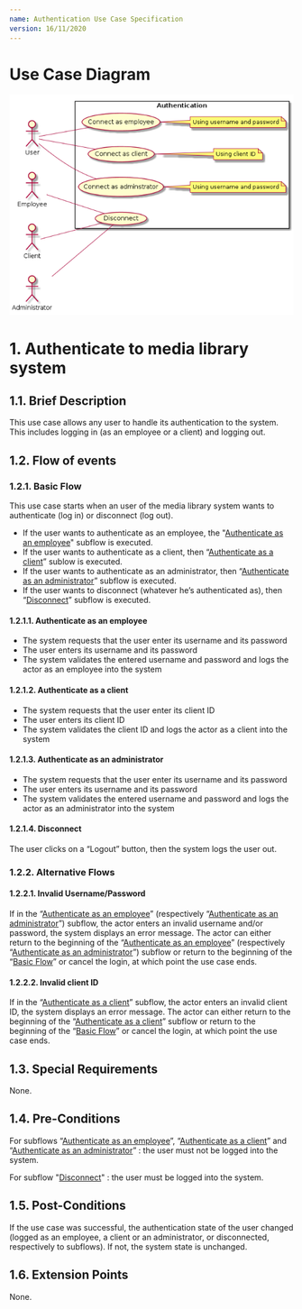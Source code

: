 ```yaml
---
name: Authentication Use Case Specification
version: 16/11/2020
---
```


# Use Case Diagram

![use case diagram](./auth.png)

# 1. Authenticate to media library system

## 1.1. Brief Description

This use case allows any user to handle its authentication to the system. This includes logging in (as an employee or a client) and logging out.

## 1.2. Flow of events

### 1.2.1. Basic Flow

This use case starts when an user of the media library system wants to authenticate (log in) or disconnect (log out).

* If the user wants to authenticate as an employee, the "[Authenticate as an employee](#1211-authenticate-as-an-employee)" subflow is executed.
* If the user wants to authenticate as a client, then “[Authenticate as a client](#1212-authenticate-as-a-client)” sublow is executed.
* If the user wants to authenticate as an administrator, then “[Authenticate as an administrator](#1213-authenticate-as-an-administrator)” subflow is executed.
* If the user wants to disconnect (whatever he’s authenticated as), then “[Disconnect](#1214-disconnect)” subflow is executed.

#### 1.2.1.1. Authenticate as an employee

* The system requests that the user enter its username and its password
* The user enters its username and its password
* The system validates the entered username and password and logs the actor as an employee into the system

#### 1.2.1.2. Authenticate as a client

* The system requests that the user enter its client ID
* The user enters its client ID
* The system validates the client ID and logs the actor as a client into the system

#### 1.2.1.3. Authenticate as an administrator

* The system requests that the user enter its username and its password
* The user enters its username and its password
* The system validates the entered username and password and logs the actor as an administrator into the system

#### 1.2.1.4. Disconnect

The user clicks on a “Logout” button, then the system logs the user out.

### 1.2.2. Alternative Flows

#### 1.2.2.1. Invalid Username/Password

If in the “[Authenticate as an employee](#1211-authenticate-as-an-employee)” (respectively “[Authenticate as an administrator](#1213-authenticate-as-an-administrator)”) subflow, the actor enters an invalid username and/or password, the system displays an error message. The actor can either return to the beginning of the “[Authenticate as an employee](#1211-authenticate-as-an-employee)” (respectively “[Authenticate as an administrator](#1213-authenticate-as-an-administrator)”) subflow or return to the beginning of the “[Basic Flow](#121-basic-flow)” or cancel the login, at which point the use case ends.

#### 1.2.2.2. Invalid client ID

If in the “[Authenticate as a client](#1212-authenticate-as-a-client)” subflow, the actor enters an invalid client ID, the system displays an error message. The actor can either return to the beginning of the “[Authenticate as a client](#1212-authenticate-as-a-client)” subflow or return to the beginning of the “[Basic Flow](#121-basic-flow)” or cancel the login, at which point the use case ends.

## 1.3. Special Requirements

None.

## 1.4. Pre-Conditions

For subflows “[Authenticate as an employee](#1211-authenticate-as-an-employee)”, “[Authenticate as a client](#1212-authenticate-as-a-client)” and “[Authenticate as an administrator](#1213-authenticate-as-an-administrator)” : the user must not be logged into the system.

For subflow "[Disconnect](#1214-disconnect)" : the user must be logged into the system.

## 1.5. Post-Conditions

If the use case was successful, the authentication state of the user changed (logged as an employee, a client or an administrator, or disconnected, respectively to subflows). If not, the system state is unchanged.

## 1.6. Extension Points

None.